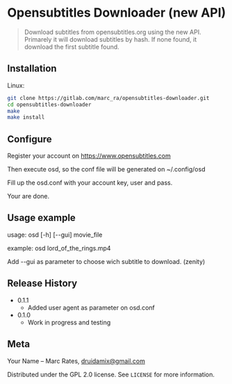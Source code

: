 # Opensubtitles Downloader (new API) 
> Download subtitles from opensubtitles.org using the new API.<br>
> Primarely it will download subtitles by hash. If none found, it download the first subtitle found.

## Installation

Linux:

```sh
git clone https://gitlab.com/marc_ra/opensubtitles-downloader.git
cd opensubtitles-downloader
make
make install
```
## Configure
Register your account on https://www.opensubtitles.com

Then execute osd, so the conf file will be generated on ~/.config/osd

Fill up the osd.conf with your account key, user and pass.

Your are done.

## Usage example

usage: osd [-h] [--gui] movie_file

example: osd lord_of_the_rings.mp4

Add --gui as parameter to choose wich subtitle to download. (zenity)

## Release History

* 0.1.1
    * Added user agent as parameter on osd.conf
* 0.1.0
    * Work in progress and testing

## Meta

Your Name – Marc Rates, druidamix@gmail.com

Distributed under the GPL 2.0 license. See ``LICENSE`` for more information.


